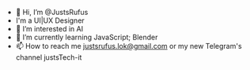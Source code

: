 - 👋 Hi, I’m @JustsRufus
- I'm a UI|UX Designer
- 👀 I’m interested in AI
- 🌱 I’m currently learning JavaScript; Blender
- 📫 How to reach me justsrufus.lok@gmail.com or my new Telegram's channel justsTech-it

<!---
JustsRufus/JustsRufus is a ✨ special ✨ repository because its `README.md` (this file) appears on your GitHub profile.
You can click the Preview link to take a look at your changes.
--->
